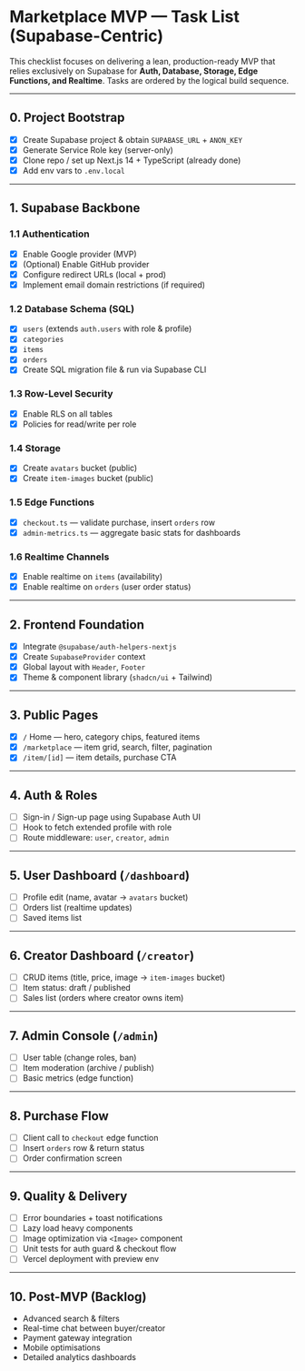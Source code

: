 # Marketplace MVP — Task List (Supabase-Centric)

This checklist focuses on delivering a lean, production-ready MVP that relies exclusively on Supabase for **Auth, Database, Storage, Edge Functions, and Realtime**.  Tasks are ordered by the logical build sequence.

---

## 0. Project Bootstrap
- [x] Create Supabase project & obtain `SUPABASE_URL` + `ANON_KEY`
- [x] Generate Service Role key (server-only)
- [x] Clone repo / set up Next.js 14 + TypeScript (already done)
- [x] Add env vars to `.env.local`

---

## 1. Supabase Backbone
### 1.1 Authentication
- [x] Enable Google provider (MVP)
- [x] (Optional) Enable GitHub provider
- [x] Configure redirect URLs (local + prod)
- [x] Implement email domain restrictions (if required)

### 1.2 Database Schema (SQL)
- [x] `users` (extends `auth.users` with role & profile)
- [x] `categories`
- [x] `items`
- [x] `orders`
- [x] Create SQL migration file & run via Supabase CLI

### 1.3 Row-Level Security
- [x] Enable RLS on all tables
- [x] Policies for read/write per role

### 1.4 Storage
- [x] Create `avatars` bucket (public)
- [x] Create `item-images` bucket (public)

### 1.5 Edge Functions
- [x] `checkout.ts` — validate purchase, insert `orders` row
- [x] `admin-metrics.ts` — aggregate basic stats for dashboards

### 1.6 Realtime Channels
- [x] Enable realtime on `items` (availability)
- [x] Enable realtime on `orders` (user order status)

---

## 2. Frontend Foundation
- [x] Integrate `@supabase/auth-helpers-nextjs`
- [x] Create `SupabaseProvider` context
- [x] Global layout with `Header`, `Footer`
- [x] Theme & component library (`shadcn/ui` + Tailwind)

---

## 3. Public Pages
- [x] `/` Home — hero, category chips, featured items
- [x] `/marketplace` — item grid, search, filter, pagination
- [x] `/item/[id]` — item details, purchase CTA

---

## 4. Auth & Roles
- [ ] Sign-in / Sign-up page using Supabase Auth UI
- [ ] Hook to fetch extended profile with role
- [ ] Route middleware: `user`, `creator`, `admin`

---

## 5. User Dashboard (`/dashboard`)
- [ ] Profile edit (name, avatar → `avatars` bucket)
- [ ] Orders list (realtime updates)
- [ ] Saved items list

---

## 6. Creator Dashboard (`/creator`)
- [ ] CRUD items (title, price, image → `item-images` bucket)
- [ ] Item status: draft / published
- [ ] Sales list (orders where creator owns item)

---

## 7. Admin Console (`/admin`)
- [ ] User table (change roles, ban)
- [ ] Item moderation (archive / publish)
- [ ] Basic metrics (edge function)

---

## 8. Purchase Flow
- [ ] Client call to `checkout` edge function
- [ ] Insert `orders` row & return status
- [ ] Order confirmation screen

---

## 9. Quality & Delivery
- [ ] Error boundaries + toast notifications
- [ ] Lazy load heavy components
- [ ] Image optimization via `<Image>` component
- [ ] Unit tests for auth guard & checkout flow
- [ ] Vercel deployment with preview env

---

## 10. Post-MVP (Backlog)
- Advanced search & filters
- Real-time chat between buyer/creator
- Payment gateway integration
- Mobile optimisations
- Detailed analytics dashboards 